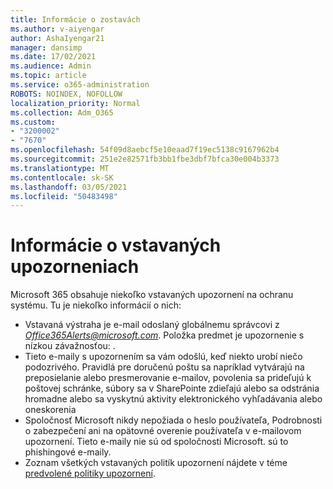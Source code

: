 ```yaml
---
title: Informácie o zostavách
ms.author: v-aiyengar
author: AshaIyengar21
manager: dansimp
ms.date: 17/02/2021
ms.audience: Admin
ms.topic: article
ms.service: o365-administration
ROBOTS: NOINDEX, NOFOLLOW
localization_priority: Normal
ms.collection: Adm_O365
ms.custom:
- "3200002"
- "7670"
ms.openlocfilehash: 54f09d8aebcf5e10eaad7f19ec5138c9167962b4
ms.sourcegitcommit: 251e2e82571fb3bb1fbe3dbf7bfca30e004b3373
ms.translationtype: MT
ms.contentlocale: sk-SK
ms.lasthandoff: 03/05/2021
ms.locfileid: "50483498"
---
```

# <a name="about-built-in-alerts"></a>Informácie o vstavaných upozorneniach

Microsoft 365 obsahuje niekoľko vstavaných upozornení na ochranu systému. Tu je niekoľko informácií o nich:

- Vstavaná výstraha je e-mail odoslaný globálnemu správcovi z *Office365Alerts@microsoft.com*. Položka predmet je upozornenie s nízkou závažnosťou: <name of alert policy> .
- Tieto e-maily s upozornením sa vám odošlú, keď niekto urobí niečo podozrivého. Pravidlá pre doručenú poštu sa napríklad vytvárajú na preposielanie alebo presmerovanie e-mailov, povolenia sa prideľujú k poštovej schránke, súbory sa v SharePointe zdieľajú alebo sa odstránia hromadne alebo sa vyskytnú aktivity elektronického vyhľadávania alebo oneskorenia
- Spoločnosť Microsoft nikdy nepožiada o heslo používateľa, Podrobnosti o zabezpečení ani na opätovné overenie používateľa v e-mailovom upozornení. Tieto e-maily nie sú od spoločnosti Microsoft. sú to phishingové e-maily.
- Zoznam všetkých vstavaných politík upozornení nájdete v téme [predvolené politiky upozornení](https://go.microsoft.com/fwlink/?linkid=2103170).